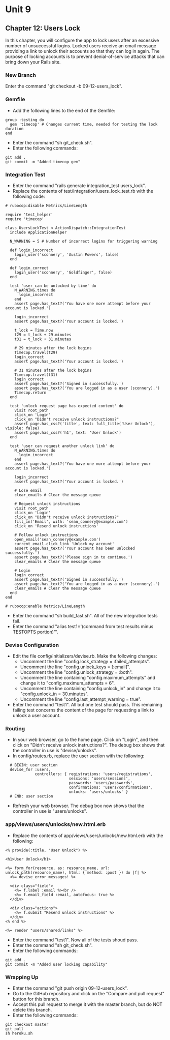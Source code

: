 # Unit 9
## Chapter 12: Users Lock

In this chapter, you will configure the app to lock users after an excessive number of unsuccessful logins.  Locked users receive an email message providing a link to unlock their accounts so that they can log in again.  The purpose of locking accounts is to prevent denial-of-service attacks that can bring down your Rails site.

### New Branch
Enter the command "git checkout -b 09-12-users_lock".

### Gemfile
* Add the following lines to the end of the Gemfile:
```
group :testing do
  gem 'timecop' # Changes current time, needed for testing the lock duration
end
```
* Enter the command "sh git_check.sh".
* Enter the following commands:
```
git add .
git commit -m "Added timecop gem"
```

### Integration Test
* Enter the command "rails generate integration_test users_lock".
* Replace the contents of test/integration/users_lock_test.rb with the following code:
```
# rubocop:disable Metrics/LineLength

require 'test_helper'
require 'timecop'

class UsersLockTest < ActionDispatch::IntegrationTest
  include ApplicationHelper

  N_WARNING = 5 # Number of incorrect logins for triggering warning

  def login_incorrect
    login_user('sconnery', 'Austin Powers', false)
  end

  def login_correct
    login_user('sconnery', 'Goldfinger', false)
  end

  test 'user can be unlocked by time' do
    N_WARNING.times do
      login_incorrect
    end
    assert page.has_text?('You have one more attempt before your account is locked.')

    login_incorrect
    assert page.has_text?('Your account is locked.')

    t_lock = Time.now
    t29 = t_lock + 29.minutes
    t31 = t_lock + 31.minutes

    # 29 minutes after the lock begins
    Timecop.travel(t29)
    login_correct
    assert page.has_text?('Your account is locked.')

    # 31 minutes after the lock begins
    Timecop.travel(t31)
    login_correct
    assert page.has_text?('Signed in successfully.')
    assert page.has_text?('You are logged in as a user (sconnery).')
    Timecop.return
  end

  test 'unlock request page has expected content' do
    visit root_path
    click_on 'Login'
    click_on "Didn't receive unlock instructions?"
    assert page.has_css?('title', text: full_title('User Unlock'), visible: false)
    assert page.has_css?('h1', text: 'User Unlock')
  end

  test 'user can request another unlock link' do
    N_WARNING.times do
      login_incorrect
    end
    assert page.has_text?('You have one more attempt before your account is locked.')

    login_incorrect
    assert page.has_text?('Your account is locked.')

    # Lose email
    clear_emails # Clear the message queue

    # Request unlock instructions
    visit root_path
    click_on 'Login'
    click_on "Didn't receive unlock instructions?"
    fill_in('Email', with: 'sean_connery@example.com')
    click_on 'Resend unlock instructions'

    # Follow unlock instructions
    open_email('sean_connery@example.com')
    current_email.click_link 'Unlock my account'
    assert page.has_text?('Your account has been unlocked successfully.')
    assert page.has_text?('Please sign in to continue.')
    clear_emails # Clear the message queue

    # Login
    login_correct
    assert page.has_text?('Signed in successfully.')
    assert page.has_text?('You are logged in as a user (sconnery).')
    clear_emails # Clear the message queue
  end
end

# rubocop:enable Metrics/LineLength
```
* Enter the command "sh build_fast.sh".  All of the new integration tests fail.
* Enter the command "alias test1='(command from test results minus TESTOPTS portion)'".

### Devise Configuration
* Edit the file config/initializers/devise.rb.  Make the following changes:
  * Uncomment the line "config.lock_strategy = :failed_attempts".
  * Uncomment the line "config.unlock_keys = [:email]".
  * Uncomment the line "config.unlock_strategy = :both".
  * Uncomment the line containing "config.maximum_attempts" and change it to "config.maximum_attempts = 6".
  * Uncomment the line containing "config.unlock_in" and change it to "config.unlock_in = 30.minutes".
  * Uncomment the line "config.last_attempt_warning = true".
* Enter the command "test1".  All but one test should pass.  This remaining failing test concerns the content of the page for requesting a link to unlock a user account.

### Routing
* In your web browser, go to the home page.  Click on "Login", and then click on "Didn't receive unlock instructions?".  The debug box shows that the controller in use is "devise/unlocks".
* In config/routes.rb, replace the user section with the following:
```
  # BEGIN: user section
  devise_for :users,
             controllers: { registrations: 'users/registrations',
                            sessions: 'users/sessions',
                            passwords: 'users/passwords',
                            confirmations: 'users/confirmations',
                            unlocks: 'users/unlocks' }
  # END: user section
```
* Refresh your web browser.  The debug box now shows that the controller in use is "users/unlocks".

### app/views/users/unlocks/new.html.erb
* Replace the contents of app/views/users/unlocks/new.html.erb with the following:
```
<% provide(:title, "User Unlock") %>

<h1>User Unlock</h1>

<%= form_for(resource, as: resource_name, url: unlock_path(resource_name), html: { method: :post }) do |f| %>
  <%= devise_error_messages! %>

  <div class="field">
    <%= f.label :email %><br />
    <%= f.email_field :email, autofocus: true %>
  </div>

  <div class="actions">
    <%= f.submit "Resend unlock instructions" %>
  </div>
<% end %>

<%= render "users/shared/links" %>
```
* Enter the command "test1".  Now all of the tests shoud pass.
* Enter the command "sh git_check.sh".
* Enter the following commands:
```
git add .
git commit -m "Added user locking capability"
```

### Wrapping Up
* Enter the command "git push origin 09-12-users_lock".
* Go to the GitHub repository and click on the "Compare and pull request" button for this branch.
* Accept this pull request to merge it with the master branch, but do NOT delete this branch.
* Enter the following commands:
```
git checkout master
git pull
sh heroku.sh
```
